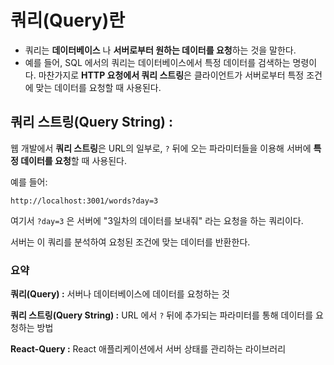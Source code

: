 쿼리(Query)란
===
- 쿼리는 **데이터베이스** 나 **서버로부터 원하는 데이터를 요청**하는 것을 말한다.
- 예를 들어, SQL 에서의 쿼리는 데이터베이스에서 특정 데이터를 검색하는 명령이다. 마찬가지로 **HTTP 요청에서 쿼리 스트링**은 클라이언트가 서버로부터 특정 조건에 맞는 데이터를 요청할 때 사용된다.

## 쿼리 스트링(Query String) : 
웹 개발에서 **쿼리 스트링**은 URL의 일부로, `?` 뒤에 오는 파라미터들을 이용해 서버에 **특정 데이터를 요청**할 때 사용된다. 

예를 들어:
```
http://localhost:3001/words?day=3
```
여기서 `?day=3` 은 서버에 "3일차의 데이터를 보내줘" 라는 요청을 하는 쿼리이다.

서버는 이 쿼리를 분석하여 요청된 조건에 맞는 데이터를 반환한다.

### 요약
**쿼리(Query) :** 서버나 데이터베이스에 데이터를 요청하는 것

**쿼리 스트링(Query String) :** URL 에서 `?` 뒤에 추가되는 파라미터를 통해 데이터를 요청하는 방법

**React-Query :**  React 애플리케이션에서 서버 상태를 관리하는 라이브러리


